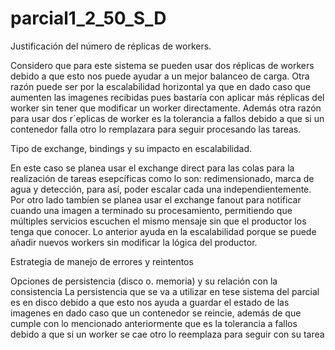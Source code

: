 # parcial1_2_50_S_D

Justificación del número de réplicas de workers.

Considero que para este sistema se pueden usar dos réplicas de workers debido a que esto nos puede ayudar a un mejor balanceo de carga.
Otra razón puede ser por la escalabilidad horizontal ya que en dado caso que aumenten las imagenes recibidas pues bastaría con aplicar
más réplicas del worker sin tener que modificar un worker directamente.
Además otra razón para usar dos r´eplicas de worker es la tolerancia a fallos debido a que si un contenedor falla otro lo remplazara para 
seguir procesando las tareas.

Tipo de exchange, bindings y su impacto en escalabilidad.

En este caso se planea usar el exchange direct para las colas para la realización de tareas esepcíficas como lo son: redimensionado,
marca de agua y detección, para así, poder escalar cada una independientemente.
Por otro lado tambíen se planea usar el exchange fanout para notificar cuando una imagen a terminado su procesamiento, permitiendo que múltiples servicios escuchen el mismo mensaje sin que el productor los tenga que conocer.
Lo anterior ayuda en la escalabilidad porque se puede añadir nuevos workers sin modificar la lógica del productor.

Estrategia de manejo de errores y reintentos


Opciones de persistencia (disco o. memoria) y su relación con la
consistencia
La persistencia que se va a utilizar en tese sistema del parcial es en disco debido a que esto nos ayuda a guardar el estado de las imagenes en dado caso que un contenedor se reincie, además de que cumple con lo mencionado anteriormente que es la tolerancia a fallos debido a que si un worker se cae otro lo reemplaza para seguir con su tarea 
